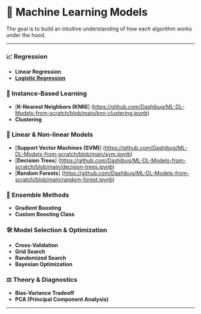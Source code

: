 # 🧠 Machine Learning Models

The goal is to build an intuitive understanding of how each algorithm works under the hood.

---

### 📈 Regression
- **Linear Regression**
- [**Logistic Regression**](https://github.com/Dashibug/ML-DL-Models-from-scratch/blob/main/logistic-regression.ipynb)

### 👥 Instance-Based Learning
- [**K-Nearest Neighbors (KNN)**] (https://github.com/Dashibug/ML-DL-Models-from-scratch/blob/main/knn-clustering.ipynb)
- **Clustering** 

### 🧱 Linear & Non-linear Models
- [**Support Vector Machines (SVM)**] (https://github.com/Dashibug/ML-DL-Models-from-scratch/blob/main/svm.ipynb)
- [**Decision Trees**] (https://github.com/Dashibug/ML-DL-Models-from-scratch/blob/main/decision-trees.ipynb)
- [**Random Forests**] (https://github.com/Dashibug/ML-DL-Models-from-scratch/blob/main/random-forest.ipynb)

### 🚀 Ensemble Methods
- **Gradient Boosting** 
- **Custom Boosting Class** 

### 🛠️ Model Selection & Optimization
- **Cross-Validation**
- **Grid Search**
- **Randomized Search**
- **Bayesian Optimization** 

### ⚖️ Theory & Diagnostics
- **Bias-Variance Tradeoff**
- **PCA (Principal Component Analysis)**

---
